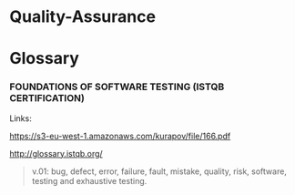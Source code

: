 # Quality-Assurance

# Glossary

### FOUNDATIONS OF SOFTWARE TESTING (ISTQB CERTIFICATION)

Links: 

https://s3-eu-west-1.amazonaws.com/kurapov/file/166.pdf

http://glossary.istqb.org/
> v.01: bug, defect, error, failure, fault, mistake, quality, risk, software, testing and exhaustive testing.

